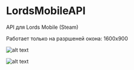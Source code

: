 # LordsMobileAPI
API для Lords Mobile (Steam)

Работает только на разршеней окона: 1600x900

![alt text](https://i.ibb.co/JxR49Fw/image.png)

![alt text](https://i.ibb.co/C70XNBC/image.png)
